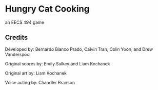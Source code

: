 # Hungry Cat Cooking

an EECS 494 game

## Credits

Developed by: Bernardo Bianco Prado, Calvin Tran, Colin Yoon, and Drew Vanderspool

Original scores by: Emily Sulkey and Liam Kochanek

Original art by: Liam Kochanek

Voice acting by: Chandler Branson
